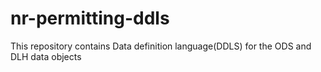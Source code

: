 # nr-permitting-ddls
This repository contains Data definition language(DDLS) for the ODS and DLH data objects 
